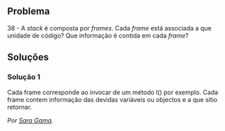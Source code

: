 ## Problema

38 - A _stack_ é composta por _frames_. Cada _frame_ está associada a que
unidade de código? Que informação é contida em cada _frame_?

## Soluções

### Solução 1

Cada frame corresponde ao invocar de um método l() por exemplo. Cada frame contem informação das devidas variáveis ou objectos e a que sítio retornar.  

*Por [Sara Gama](https://github.com/serapinta).*
